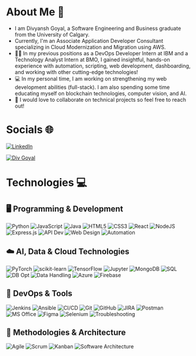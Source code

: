 # About Me 👋
* I am Divyansh Goyal, a Software Engineering and Business graduate from the University of Calgary.
* Currently, I'm an Associate Application Developer Consultant specializing in Cloud Modernization and Migration using AWS.
* 👨‍💼 In my previous positions as a DevOps Developer Intern at IBM and a Technology Analyst Intern at BMO, I gained insightful, hands-on experience with automation, scripting, web development, dashboarding, and working with other cutting-edge technologies!
* 💻 In my personal time, I am working on strengthening my web development abilities (full-stack). I am also spending some time educating myself on blockchain technologies, computer vision, and AI.
* 🤝 I would love to collaborate on technical projects so feel free to reach out!

# Socials 🌐
[![LinkedIn](https://img.shields.io/badge/LinkedIn-%230077B5.svg?logo=linkedin&logoColor=white)](https://www.linkedin.com/in/divyansh-goyal2001/)

[![Div Goyal](https://img.shields.io/badge/website-000000?style=for-the-badge&logoColor=white)](https://divgoyal.netlify.app/)

# Technologies 💻
## 🖥️ Programming & Development
![Python](https://img.shields.io/badge/python-3670A0?style=for-the-badge&logo=python&logoColor=ffdd54) 
![JavaScript](https://img.shields.io/badge/javascript-%23323330.svg?style=for-the-badge&logo=javascript&logoColor=%23F7DF1E) 
![Java](https://img.shields.io/badge/java-%23ED8B00.svg?style=for-the-badge&logo=openjdk&logoColor=white) 
![HTML5](https://img.shields.io/badge/html5-%23E34F26.svg?style=for-the-badge&logo=html5&logoColor=white) 
![CSS3](https://img.shields.io/badge/css3-%231572B6.svg?style=for-the-badge&logo=css3&logoColor=white) 
![React](https://img.shields.io/badge/react-%2320232a.svg?style=for-the-badge&logo=react&logoColor=%2361DAFB) 
![NodeJS](https://img.shields.io/badge/node.js-6DA55F?style=for-the-badge&logo=node.js&logoColor=white) 
![Express.js](https://img.shields.io/badge/express.js-%23404d59.svg?style=for-the-badge&logo=express&logoColor=%2361DAFB) 
![API Dev](https://img.shields.io/badge/API%20Dev-%23000000.svg?style=for-the-badge&logo=fastapi&logoColor=white) 
![Web Design](https://img.shields.io/badge/Web%20Design-%23FF7F50.svg?style=for-the-badge&logo=figma&logoColor=white) 
![Automation](https://img.shields.io/badge/Automation-%2300CED1.svg?style=for-the-badge&logo=python&logoColor=white) 

## ☁️ AI, Data & Cloud Technologies
![PyTorch](https://img.shields.io/badge/PyTorch-%23EE4C2C.svg?style=for-the-badge&logo=PyTorch&logoColor=white) 
![scikit-learn](https://img.shields.io/badge/scikit--learn-%23F7931E.svg?style=for-the-badge&logo=scikit-learn&logoColor=white) 
![TensorFlow](https://img.shields.io/badge/TensorFlow-%23FF6F00.svg?style=for-the-badge&logo=TensorFlow&logoColor=white) 
![Jupyter](https://img.shields.io/badge/Jupyter-%23F37626.svg?style=for-the-badge&logo=jupyter&logoColor=white) 
![MongoDB](https://img.shields.io/badge/MongoDB-%234ea94b.svg?style=for-the-badge&logo=mongodb&logoColor=white) 
![SQL](https://img.shields.io/badge/SQL-%2300758F.svg?style=for-the-badge&logo=postgresql&logoColor=white) 
![DB Opt](https://img.shields.io/badge/DB%20Opt-%2300599C.svg?style=for-the-badge&logo=mysql&logoColor=white) 
![Data Handling](https://img.shields.io/badge/Data%20Handling-%23000000.svg?style=for-the-badge&logo=databricks&logoColor=white) 
![Azure](https://img.shields.io/badge/Azure-%230078D4.svg?style=for-the-badge&logo=microsoftazure&logoColor=white) 
![Firebase](https://img.shields.io/badge/Firebase-%23FFCA28.svg?style=for-the-badge&logo=firebase&logoColor=black) 

## 🔧 DevOps & Tools
![Jenkins](https://img.shields.io/badge/Jenkins-%232C5263.svg?style=for-the-badge&logo=jenkins&logoColor=white) 
![Ansible](https://img.shields.io/badge/Ansible-%23000000.svg?style=for-the-badge&logo=ansible&logoColor=white) 
![CI/CD](https://img.shields.io/badge/CI%2FCD-%23007ACC.svg?style=for-the-badge&logo=githubactions&logoColor=white) 
![Git](https://img.shields.io/badge/git-%23F05033.svg?style=for-the-badge&logo=git&logoColor=white) 
![GitHub](https://img.shields.io/badge/github-%23121011.svg?style=for-the-badge&logo=github&logoColor=white) 
![JIRA](https://img.shields.io/badge/JIRA-%230A0FFF.svg?style=for-the-badge&logo=jira&logoColor=white) 
![Postman](https://img.shields.io/badge/Postman-%23FF6C37.svg?style=for-the-badge&logo=postman&logoColor=white) 
![MS Office](https://img.shields.io/badge/MS%20Office-%23D83B01.svg?style=for-the-badge&logo=microsoftoffice&logoColor=white) 
![Figma](https://img.shields.io/badge/figma-%23F24E1E.svg?style=for-the-badge&logo=figma&logoColor=white) 
![Selenium](https://img.shields.io/badge/Selenium-%2343B02A.svg?style=for-the-badge&logo=selenium&logoColor=white) 
![Troubleshooting](https://img.shields.io/badge/Troubleshooting-%23FF0000.svg?style=for-the-badge&logo=gnometerminal&logoColor=white) 

## 📐 Methodologies & Architecture
![Agile](https://img.shields.io/badge/Agile-%2300A9E0.svg?style=for-the-badge&logo=agile&logoColor=white) 
![Scrum](https://img.shields.io/badge/Scrum-%234B9CD3.svg?style=for-the-badge&logo=scrum&logoColor=white) 
![Kanban](https://img.shields.io/badge/Kanban-%2300BFFF.svg?style=for-the-badge&logo=trello&logoColor=white) 
![Software Architecture](https://img.shields.io/badge/Software%20Arch-%23000000.svg?style=for-the-badge&logo=archlinux&logoColor=white) 


